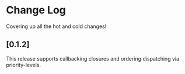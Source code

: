 # Change Log

Covering up all the hot and cold changes!

## [0.1.2]

This release supports callbacking closures and ordering dispatching via priority-levels.
